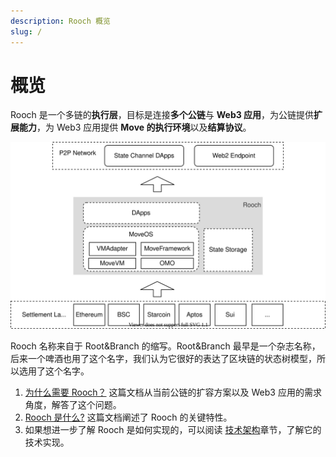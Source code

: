 ```yaml
---
description: Rooch 概览
slug: /
---
```


# 概览

Rooch 是一个多链的**执行层**，目标是连接**多个公链**与 **Web3 应用**，为公链提供**扩展能力**，为 Web3 应用提供 **Move 的执行环境**以及**结算协议**。

![overview](/diagram/rooch-overview.svg)


Rooch 名称来自于 Root&Branch 的缩写。Root&Branch 最早是一个杂志名称，后来一个啤酒也用了这个名字，我们认为它很好的表达了区块链的状态树模型，所以选用了这个名字。

1. [为什么需要 Rooch？](01-why-rooch.md)  这篇文档从当前公链的扩容方案以及 Web3 应用的需求角度，解答了这个问题。
2. [Rooch 是什么?](02-what-is-rooch.md) 这篇文档阐述了 Rooch 的关键特性。
3. 如果想进一步了解 Rooch 是如何实现的，可以阅读 [技术架构](04-technology/index.md)章节，了解它的技术实现。